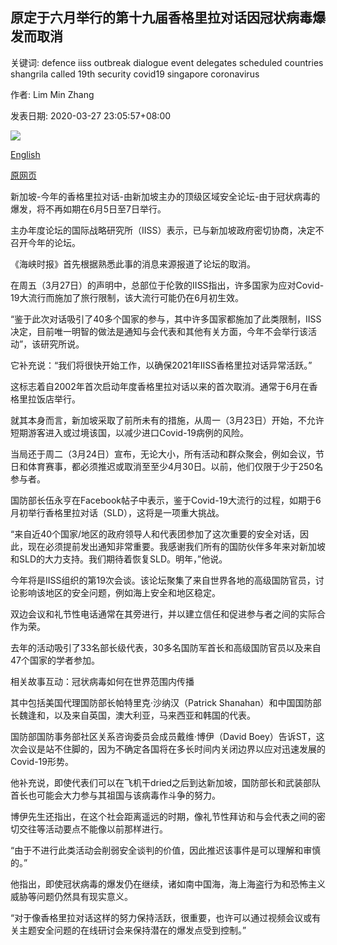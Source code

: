 ## 原定于六月举行的第十九届香格里拉对话因冠状病毒爆发而取消

关键词: defence iiss outbreak dialogue event delegates scheduled countries shangrila called 19th security covid19 singapore coronavirus

作者: Lim Min Zhang

发表日期: 2020-03-27 23:05:57+08:00

![](https://www.straitstimes.com/sites/default/files/styles/x_large/public/articles/2020/03/27/wh-iiss-270320.jpg?itok=XuHC-WqH)

[English](19th%20Shangri-La%20Dialogue%2C%20scheduled%20for%20June%2C%20called%20off%20due%20to%20coronavirus%20outbreak.md)

[原网页](https://www.straitstimes.com/singapore/19th-shangri-la-dialogue-scheduled-for-june-called-off-due-to-coronavirus-outbreak)

新加坡-今年的香格里拉对话-由新加坡主办的顶级区域安全论坛-由于冠状病毒的爆发，将不再如期在6月5日至7日举行。

主办年度论坛的国际战略研究所（IISS）表示，已与新加坡政府密切协商，决定不召开今年的论坛。

《海峡时报》首先根据熟悉此事的消息来源报道了论坛的取消。

在周五（3月27日）的声明中，总部位于伦敦的IISS指出，许多国家为应对Covid-19大流行而施加了旅行限制，该大流行可能仍在6月初生效。

“鉴于此次对话吸引了40多个国家的参与，其中许多国家都施加了此类限制，IISS决定，目前唯一明智的做法是通知与会代表和其他有关方面，今年不会举行该活动”，该研究所说。

它补充说：“我们将很快开始工作，以确保2021年IISS香格里拉对话异常活跃。”

这标志着自2002年首次启动年度香格里拉对话以来的首次取消。通常于6月在香格里拉饭店举行。

就其本身而言，新加坡采取了前所未有的措施，从周一（3月23日）开始，不允许短期游客进入或过境该国，以减少进口Covid-19病例的风险。

当局还于周二（3月24日）宣布，无论大小，所有活动和群众聚会，例如会议，节日和体育赛事，都必须推迟或取消至至少4月30日。以前，他们仅限于少于250名参与者。

国防部长伍永亨在Facebook帖子中表示，鉴于Covid-19大流行的过程，如期于6月初举行香格里拉对话（SLD），这将是一项重大挑战。

“来自近40个国家/地区的政府领导人和代表团参加了这次重要的安全对话，因此，现在必须提前发出通知非常重要。我感谢我们所有的国防伙伴多年来对新加坡和SLD的大力支持。我们期待着恢复SLD。明年，”他说。

今年将是IISS组织的第19次会谈。该论坛聚集了来自世界各地的高级国防官员，讨论影响该地区的安全问题，例如海上安全和地区稳定。

双边会议和礼节性电话通常在其旁进行，并以建立信任和促进参与者之间的实际合作为荣。

去年的活动吸引了33名部长级代表，30多名国防军首长和高级国防官员以及来自47个国家的学者参加。

相关故事互动：冠状病毒如何在世界范围内传播

其中包括美国代理国防部长帕特里克·沙纳汉（Patrick Shanahan）和中国国防部长魏逢和，以及来自英国，澳大利亚，马来西亚和韩国的代表。

国防部国防事务部社区关系咨询委员会成员戴维·博伊（David Boey）告诉ST，这次会议是站不住脚的，因为不确定各国将在多长时间内关闭边界以应对迅速发展的Covid-19形势。

他补充说，即使代表们可以在飞机干dried之后到达新加坡，国防部长和武装部队首长也可能会大力参与其祖国与该病毒作斗争的努力。

博伊先生还指出，在这个社会距离遥远的时期，像礼节性拜访和与会代表之间的密切交往等活动要点不能像以前那样进行。

“由于不进行此类活动会削弱安全谈判的价值，因此推迟该事件是可以理解和审慎的。”

他指出，即使冠状病毒的爆发仍在继续，诸如南中国海，海上海盗行为和恐怖主义威胁等问题仍然具有现实意义。

“对于像香格里拉对话这样的努力保持活跃，很重要，也许可以通过视频会议或有关主题安全问题的在线研讨会来保持潜在的爆发点受到控制。”